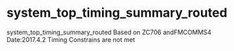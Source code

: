 # system_top_timing_summary_routed
system_top_timing_summary_routed     Based on ZC706 andFMCOMMS4        Date:2017.4.2
Timing Constrains are not met
